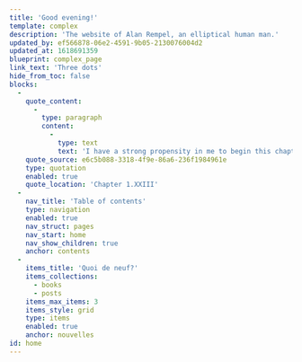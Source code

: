 ```yaml
---
title: 'Good evening!'
template: complex
description: 'The website of Alan Rempel, an elliptical human man.'
updated_by: ef566878-06e2-4591-9b05-2130076004d2
updated_at: 1618691359
blueprint: complex_page
link_text: 'Three dots'
hide_from_toc: false
blocks:
  -
    quote_content:
      -
        type: paragraph
        content:
          -
            type: text
            text: 'I have a strong propensity in me to begin this chapter very nonsensically, and I will not balk my fancy.—Accordingly I set off thus:'
    quote_source: e6c5b088-3318-4f9e-86a6-236f1984961e
    type: quotation
    enabled: true
    quote_location: 'Chapter 1.XXIII'
  -
    nav_title: 'Table of contents'
    type: navigation
    enabled: true
    nav_struct: pages
    nav_start: home
    nav_show_children: true
    anchor: contents
  -
    items_title: 'Quoi de neuf?'
    items_collections:
      - books
      - posts
    items_max_items: 3
    items_style: grid
    type: items
    enabled: true
    anchor: nouvelles
id: home
---
```

